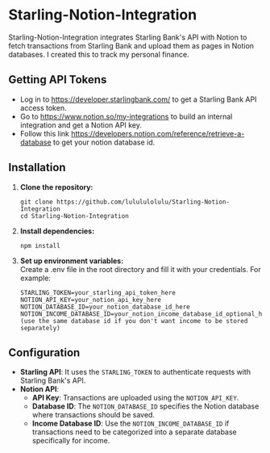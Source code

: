 # Starling-Notion-Integration

Starling-Notion-Integration integrates Starling Bank's API with Notion to fetch transactions from Starling Bank and upload them as pages in Notion databases. I created this to track my personal finance.


## Getting API Tokens

- Log in to https://developer.starlingbank.com/ to get a Starling Bank API access token.
- Go to https://www.notion.so/my-integrations to build an internal integration and get a Notion API key.
- Follow this link https://developers.notion.com/reference/retrieve-a-database to get your notion database id.

## Installation

1. **Clone the repository:**

   ```
   git clone https://github.com/lulululolulu/Starling-Notion-Integration
   cd Starling-Notion-Integration
   ```

2. **Install dependencies:**
    ``` 
    npm install
    ```

3. **Set up environment variables:**
    <br>Create a .env file in the root directory and fill it with your credentials. For example:

    ```
    STARLING_TOKEN=your_starling_api_token_here
    NOTION_API_KEY=your_notion_api_key_here
    NOTION_DATABASE_ID=your_notion_database_id_here
    NOTION_INCOME_DATABASE_ID=your_notion_income_database_id_optional_here (use the same database id if you don't want income to be stored separately)
    ```

## Configuration

- **Starling API**: It uses the `STARLING_TOKEN` to authenticate requests with Starling Bank's API.
- **Notion API**:
  - **API Key**: Transactions are uploaded using the `NOTION_API_KEY`.
  - **Database ID**: The `NOTION_DATABASE_ID` specifies the Notion database where transactions should be saved.
  - **Income Database ID**: Use the `NOTION_INCOME_DATABASE_ID` if transactions need to be categorized into a separate database specifically for income.
